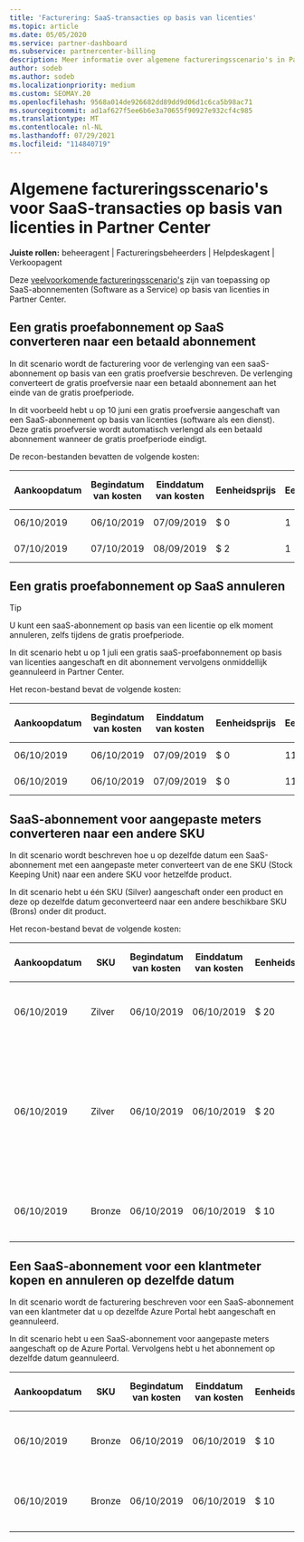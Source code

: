 ```yaml
---
title: 'Facturering: SaaS-transacties op basis van licenties'
ms.topic: article
ms.date: 05/05/2020
ms.service: partner-dashboard
ms.subservice: partnercenter-billing
description: Meer informatie over algemene factureringsscenario's in Partner Center voor SaaS-transacties (software als een dienst) op basis van licenties.
author: sodeb
ms.author: sodeb
ms.localizationpriority: medium
ms.custom: SEOMAY.20
ms.openlocfilehash: 9568a014de926682dd89dd9d06d1c6ca5b98ac71
ms.sourcegitcommit: ad1af627f5ee6b6e3a70655f90927e932cf4c985
ms.translationtype: MT
ms.contentlocale: nl-NL
ms.lasthandoff: 07/29/2021
ms.locfileid: "114840719"
---
```

# <a name="common-billing-scenarios-for-license-based-saas-transactions-in-partner-center"></a>Algemene factureringsscenario's voor SaaS-transacties op basis van licenties in Partner Center

**Juiste rollen:** beheeragent | Factureringsbeheerders | Helpdeskagent | Verkoopagent


Deze [veelvoorkomende factureringsscenario's](common-billing-scenarios.md) zijn van toepassing op SaaS-abonnementen (Software as a Service) op basis van licenties in Partner Center.

## <a name="convert-a-free-trial-saas-subscription-to-a-paid-subscription"></a>Een gratis proefabonnement op SaaS converteren naar een betaald abonnement

In dit scenario wordt de facturering voor de verlenging van een saaS-abonnement op basis van een gratis proefversie beschreven. De verlenging converteert de gratis proefversie naar een betaald abonnement aan het einde van de gratis proefperiode.

In dit voorbeeld hebt u op 10 juni een gratis proefversie aangeschaft van een SaaS-abonnement op basis van licenties (software als een dienst). Deze gratis proefversie wordt automatisch verlengd als een betaald abonnement wanneer de gratis proefperiode eindigt.

De recon-bestanden bevatten de volgende kosten:

| Aankoopdatum | Begindatum van kosten | Einddatum van kosten | Eenheidsprijs | Eenheidshoeveelheid | Totaalbedrag | Kostentype | Beschrijving van het abonnement |
| ------------- | ----------------- | --------------- | ---------- | ------------- | ------------ | ----------- | ----------------- |
| 06/10/2019 | 06/10/2019 | 07/09/2019 | $ 0 | 1 | $ 0 | Nieuw | Gratis proefversie |
| 07/10/2019 | 07/10/2019 | 08/09/2019 | $ 2 | 1 | $ 2 | Verlengen | Betaald abonnement |

## <a name="cancel-a-free-trial-saas-subscription"></a>Een gratis proefabonnement op SaaS annuleren

> [!TIP]
> U kunt een saaS-abonnement op basis van een licentie op elk moment annuleren, zelfs tijdens de gratis proefperiode.

In dit scenario hebt u op 1 juli een gratis saaS-proefabonnement op basis van licenties aangeschaft en dit abonnement vervolgens onmiddellijk geannuleerd in Partner Center.

Het recon-bestand bevat de volgende kosten:

| Aankoopdatum | Begindatum van kosten | Einddatum van kosten | Eenheidsprijs | Eenheidshoeveelheid | Totaalbedrag | Kostentype | Beschrijving van het abonnement |
| ------------- | ----------------- | --------------- | ---------- | ------------- | ------------ | ----------- | ----------------- |
| 06/10/2019 | 06/10/2019 | 07/09/2019 | $ 0 | 11 | $ 0 | Nieuw | Gratis proefversie |
| 06/10/2019 | 06/10/2019 | 07/09/2019 | $ 0 | 11 | $ 0 | Annuleren | Gratis proefversie |

## <a name="convert-custom-meter-saas-subscription-to-another-sku"></a>SaaS-abonnement voor aangepaste meters converteren naar een andere SKU

In dit scenario wordt beschreven hoe u op dezelfde datum een SaaS-abonnement met een aangepaste meter converteert van de ene SKU (Stock Keeping Unit) naar een andere SKU voor hetzelfde product.

In dit scenario hebt u één SKU (Silver) aangeschaft onder een product en deze op dezelfde datum geconverteerd naar een andere beschikbare SKU (Brons) onder dit product.

Het recon-bestand bevat de volgende kosten:

| Aankoopdatum | SKU | Begindatum van kosten | Einddatum van kosten | Eenheidsprijs | Eenheidshoeveelheid | Totaalbedrag | Kostentype | Beschrijving van het abonnement |
| ------------- | ----------------- | ----------------- | --------------- | ---------- | ------------- | ------------ | ----------- | ----------------- |
| 06/10/2019 | Zilver | 06/10/2019 | 06/10/2019 | $ 20 | 1 | $ 20 | Nieuw | SaaS-abonnement voor aangepaste meter |
| 06/10/2019 | Zilver | 06/10/2019 | 06/10/2019 | $ 20 | 1 | -$20 | Converteren | Prorated rebill for custom meter SaaS subscription (Prorated Rebill voor SaaS-abonnement met aangepaste meter) |
| 06/10/2019 | Bronze | 06/10/2019 | 06/10/2019 | $ 10 | 1 | $ 10 | Converteren | SaaS-abonnement voor aangepaste meter |

## <a name="purchase-and-cancel-a-customer-meter-saas-subscription-on-same-date"></a>Een SaaS-abonnement voor een klantmeter kopen en annuleren op dezelfde datum

In dit scenario wordt de facturering beschreven voor een SaaS-abonnement van een klantmeter dat u op dezelfde Azure Portal hebt aangeschaft en geannuleerd.

In dit scenario hebt u een SaaS-abonnement voor aangepaste meters aangeschaft op de Azure Portal. Vervolgens hebt u het abonnement op dezelfde datum geannuleerd.

| Aankoopdatum | SKU | Begindatum van kosten | Einddatum van kosten | Eenheidsprijs | Eenheidshoeveelheid | Totaalbedrag | Kostentype | Beschrijving van het abonnement |
| ------------- | ------------- |----------------- | --------------- | ---------- | ------------- | ------------ | ----------- | ----------------- |
| 06/10/2019 | Bronze | 06/10/2019 | 06/10/2019 | $ 10 | 1 | $ 10 | Nieuw | SaaS-abonnement voor aangepaste meter |
| 06/10/2019 | Bronze | 06/10/2019 | 06/10/2019 | $ 10 | 1 | -$10 | AnnulerenImmediate | SaaS-abonnement voor aangepaste meter |
